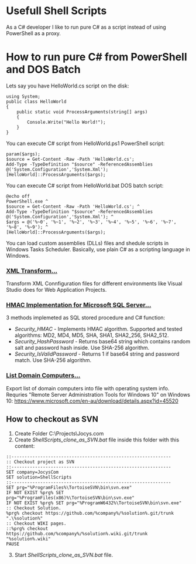 # Usefull Shell Scripts

As a C# developer I like to run pure C# as a script instead of using PowerShell as a proxy.

# How to run pure C# from PowerShell and DOS Batch

Lets say you have HelloWorld.cs script on the disk:
```CSharp
using System;
public class HelloWorld
{
	public static void ProcessArguments(string[] args)
	{
		Console.Write("Hello World!");
	}
}
```

You can execute C# script from HelloWorld.ps1 PowerShell script:
```PS1
param($args);
$source = Get-Content -Raw -Path 'HelloWorld.cs';
Add-Type -TypeDefinition "$source" -ReferencedAssemblies @('System.Configuration','System.Xml');
[HelloWorld]::ProcessArguments($args);
```
You can execute C# script from HelloWorld.bat DOS batch script:
```Batch
@echo off
PowerShell.exe ^
$source = Get-Content -Raw -Path 'HelloWorld.cs'; ^
Add-Type -TypeDefinition "$source" -ReferencedAssemblies @('System.Configuration','System.Xml'); ^
$args = @('%~0', '%~1', '%~2', '%~3', '%~4', '%~5', '%~6', '%~7', '%~8', '%~9'); ^
[HelloWorld]::ProcessArguments($args);
```
You can load custom assemblies (DLLs) files and shedule scripts in Windows Tasks Scheduler.
Basically, use plain C# as a scripting language in Windows.

### [XML Transform...](https://github.com/JocysCom/ShellScripts/tree/master/Tester/Scripts/XML_Transform) 

Transform XML Connfiguration files for different environments like Visual Studio does for Web Application Projects.

### [HMAC Implementation for Microsoft SQL Server...](https://github.com/JocysCom/ShellScripts/tree/master/Tester/Scripts/HMAC_for_SQL)

3 methods implemeted as SQL stored procedure and C# function:
- *Security_HMAC* - Implements HMAC algorithm. Supported and tested algorithms: MD2, MD4, MD5, SHA, SHA1, SHA2_256, SHA2_512.
- *Security_HashPassword* - Returns base64 string which contains random salt and password hash inside. Use SHA-256 algorithm.
- *Security_IsValidPassword* - Returns 1 if base64 string and password match. Use SHA-256 algorithm.

### [List Domain Computers...](https://github.com/JocysCom/ShellScripts/tree/master/Tester/Scripts/List_Domain_Computers)

Export list of domain computers into file with operating system info. Requries "Remote Server Administration Tools for Windows 10" on Windows 10: https://www.microsoft.com/en-au/download/details.aspx?id=45520



## How to checkout as SVN

1. Create Folder C:\Projects\Jocys.com
2. Create _ShellScripts_clone_as_SVN.bat_ file inside this folder with this content:

```batchfile
::-------------------------------------------------------------
:: Checkout project as SVN
::-------------------------------------------------------------
SET company=JocysCom
SET solution=ShellScripts
::-------------------------------------------------------------
SET prg="%ProgramFiles%\TortoiseSVN\bin\svn.exe"
IF NOT EXIST %prg% SET prg="%ProgramFiles(x86)%\TortoiseSVN\bin\svn.exe"
IF NOT EXIST %prg% SET prg="%ProgramW6432%\TortoiseSVN\bin\svn.exe"
:: Checkout Solution.
%prg% checkout https://github.com/%company%/%solution%.git/trunk ".\%solution%"
:: Checkout WIKI pages.
::%prg% checkout https://github.com/%company%/%solution%.wiki.git/trunk "%solution%.wiki"
PAUSE
```

3. Start _ShellScripts_clone_as_SVN.bat_ file.
